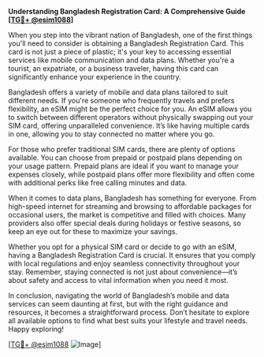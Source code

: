 **Understanding Bangladesh Registration Card: A Comprehensive Guide [[TG💪+ @esim1088](https://t.me/s/esim1088)]**

When you step into the vibrant nation of Bangladesh, one of the first things you'll need to consider is obtaining a Bangladesh Registration Card. This card is not just a piece of plastic; it's your key to accessing essential services like mobile communication and data plans. Whether you're a tourist, an expatriate, or a business traveler, having this card can significantly enhance your experience in the country.

Bangladesh offers a variety of mobile and data plans tailored to suit different needs. If you're someone who frequently travels and prefers flexibility, an eSIM might be the perfect choice for you. An eSIM allows you to switch between different operators without physically swapping out your SIM card, offering unparalleled convenience. It’s like having multiple cards in one, allowing you to stay connected no matter where you go.

For those who prefer traditional SIM cards, there are plenty of options available. You can choose from prepaid or postpaid plans depending on your usage pattern. Prepaid plans are ideal if you want to manage your expenses closely, while postpaid plans offer more flexibility and often come with additional perks like free calling minutes and data.

When it comes to data plans, Bangladesh has something for everyone. From high-speed internet for streaming and browsing to affordable packages for occasional users, the market is competitive and filled with choices. Many providers also offer special deals during holidays or festive seasons, so keep an eye out for these to maximize your savings.

Whether you opt for a physical SIM card or decide to go with an eSIM, having a Bangladesh Registration Card is crucial. It ensures that you comply with local regulations and enjoy seamless connectivity throughout your stay. Remember, staying connected is not just about convenience—it’s about safety and access to vital information when you need it most.

In conclusion, navigating the world of Bangladesh’s mobile and data services can seem daunting at first, but with the right guidance and resources, it becomes a straightforward process. Don’t hesitate to explore all available options to find what best suits your lifestyle and travel needs. Happy exploring!

[[TG💪+ @esim1088](https://t.me/s/esim1088) ![Image](https://i.postimg.cc/Y0z9fWf4/image.png)]